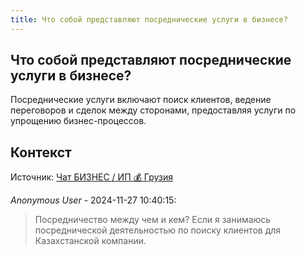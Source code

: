 ```yaml
---
title: Что собой представляют посреднические услуги в бизнесе?
---
```


## Что собой представляют посреднические услуги в бизнесе?

Посреднические услуги включают поиск клиентов, ведение переговоров и сделок между сторонами, предоставляя услуги по упрощению бизнес-процессов.

## Контекст

Источник: [Чат БИЗНЕС / ИП 💰 Грузия](https://t.me/ip_ge)

_Anonymous User_ - 2024-11-27 10:40:15:

> Посредничество между чем и кем? Если я занимаюсь посреднической деятельностью по поиску клиентов для Казахстанской компании.
